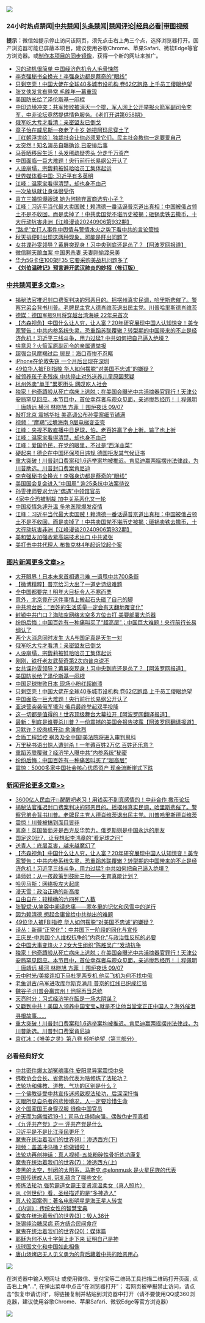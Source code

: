 ![](https://raw.githubusercontent.com/jsvpn/jsproxy/dev/64photo/fqnews-qr.jpg)

<div id="tt">
<h3>24小时热点禁闻|<a href="#%E4%B8%AD%E5%85%B1%E7%A6%81%E9%97%BB%E6%9B%B4%E5%A4%9A%E6%96%87%E7%AB%A0">中共禁闻</a>|<a href="#%E5%9B%BE%E7%89%87%E6%96%B0%E9%97%BB%E6%9B%B4%E5%A4%9A%E6%96%87%E7%AB%A0">头条禁闻</a>|<a href="#%E6%96%B0%E9%97%BB%E8%AF%84%E8%AE%BA%E6%9B%B4%E5%A4%9A%E6%96%87%E7%AB%A0">禁闻评论|<a href="#%E5%BF%85%E7%9C%8B%E7%BB%8F%E5%85%B8%E5%A5%BD%E6%96%87">经典必看</a>|<a href="https://696153.xyz/3" target="_blank">带图视频</a></h3>
<div><b>提示：</b>微信如提示停止访问该网页，须先点击右上角三个点，选择浏览器打开。国产浏览器可能已屏蔽本项目，建议使用谷歌Chrome、苹果Safari、微软Edge等官方浏览器。或<a href="%E5%88%B6%E4%BD%9Cgit%E7%A6%81%E9%97%BB%E9%95%9C%E5%83%8F.md">制作本项目的同步镜像</a>，获得一个新的网址来推广。</div>
<ul>

<li><a href="/finance/20240907/2085341.md">习的动机很简单 中国经济危机令人毛骨悚然</a></li>
<li><a href="/cbnews/20240907/2085413.md">李克强秘书全换光！李强身边都是蔡奇的“眼线”</a></li>
<li><a href="/topimagenews/20240907/2085293.md">只剩空壳！中国大佬在全球40多城市设机构 卷62亿跑路 上千员工傻眼绝望</a></li>
<li><a href="/baitai/20240907/2085420.md">张又侠发言有异常 毛晚年一幕重现</a></li>
<li><a href="/topimagenews/20240907/2085401.md">美国防长给了泽伦斯基一闷棍</a></li>
<li><a href="/sohnews/20240907/2085362.md">中印边境冲突：共军惨败被消灭一个排，军人网上公开举报火箭军副司令李军，中非论坛竟然提供情色服务。《老灯开讲第658期》</a></li>
<li><a href="/topimagenews/20240907/2085469.md">俄军吃大亏才看清：亲密盟友已倒戈</a></li>
<li><a href="/yule/20240907/2085403.md">章子怡在威尼斯一夜老了十岁 她把阿玛尼穿土了</a></li>
<li><a href="/cbnews/20240907/2085327.md">〖红朝浮世绘〗独裁社会让你必须爱它们，民主社会教你一定要爱自己</a></li>
<li><a href="/yule/20240908/2085515.md">太突然！知名演员自曝确诊 已安排后事</a></li>
<li><a href="/yule/20240908/2085506.md">马蓉晒移民生活！头发稀疏疑秃头 分走千万资产</a></li>
<li><a href="/topimagenews/20240907/2085291.md">中国面临一巨大难题！央行前行长易纲公开认了</a></li>
<li><a href="/topimagenews/20240907/2085468.md">人设崩塌，宗馥莉被娃哈哈员工集体起诉</a></li>
<li><a href="/headline/20240907/2085404.md">世界媒体看中国: 习近平有多英明</a></li>
<li><a href="/cbnews/20240908/2085494.md">江峰：温家宝看得清楚，却也身不由己</a></li>
<li><a href="/baitai/20240907/2085389.md">一次放纵就让身体很受伤</a></li>
<li><a href="/yule/20240908/2085507.md">袁立三婚惊爆眼球 她为何抛弃富商选穷小子？</a></li>
<li><a href="/cbnews/20240907/2085338.md">江峰：习近平当代最大卖国贼！赖清德一番话逼普京道出真相：中国被俄占领土不是不收回，而是卖掉了！中共卖国党不堪历史被揭；砸锅卖铁去撒币，十大行动坑害非洲【江峰漫谈20240906第932期】</a></li>
<li><a href="/renquan/20240907/2085370.md">“路虎”女打人事件中舆情与警情水火之势下看中共的言论管控</a></li>
<li><a href="/baitai/20240907/2085386.md">秋天排便时出现这两种现象，可能是肝出问题了</a></li>
<li><a href="/topimagenews/20240907/2085457.md">女共谍孙雯领导？黄屏突现身！习中央到底还是怂了？【阿波罗网报道】</a></li>
<li><a href="/cnnews/20240907/2085472.md">微信聊天酿血案 中国男杀妻 夫妻刚偷渡来美</a></li>
<li><a href="/cbnews/20240907/2085314.md">华为5G卡住100架F35 它要采购美战机问题多了</a></li>
<li><b><a href="/comments/20200207/1272816.md" target="_blank">《刘伯温碑记》预言避开武汉肺炎的妙招（修订版）</a></b></li>
</ul>
</div>

<div class="catlist">
<h3><a href="/cbnews/" target="_blank">中共禁闻</a><span><a href="/cbnews/" target="_blank" rel="nofollow">更多文章>></a></span></h3>
<ul>
<li><a href="/comments/20240908/2085621.md" target="_blank">揭秘法官推迟封口费案判决的邪恶目的。摇摆州真实民调，哈里斯悲催了。警察兄弟会背书川普。老牌民主党人德肖维茨退出民主党。川普哈里斯德肖维茨</a></li>
<li><a href="/cbnews/20240908/2085609.md" target="_blank">德媒：德国军舰9月将穿越台湾海峡 22年来首次</a></li>
<li><a href="/comments/20240908/2085607.md" target="_blank">【杰森视角】中国什么让人穷，让人富？20年研究展现中国人认知惊变！美专家警告：中共内参系统失灵，恐重蹈苏联覆辙？转型期的中国带来的不止是经济危机！习近平三线斗争，用力过猛? 中共如何把自己逼入绝境？</a></li>
<li><a href="/cbnews/20240908/2085582.md" target="_blank">啥意思？火箭军原副司令的亲属遭举报</a></li>
<li><a href="/cbnews/20240908/2085581.md" target="_blank">超强台风摩羯过后 居民：海口市惨不忍睹</a></li>
<li><a href="/cbnews/20240908/2085580.md" target="_blank">iPhone在伦敦失窃 一个月后出现在深圳</a></li>
<li><a href="/comments/20240908/2085575.md" target="_blank">49位华人被FBI指控 华人如何摆脱“对美国不忠诚”的嫌疑？</a></li>
<li><a href="/cbnews/20240908/2085562.md" target="_blank">被领养孩子多残疾 中共停止对外送养儿童原因惹疑</a></li>
<li><a href="/cbnews/20240908/2085561.md" target="_blank">杭州外卖“单王”累死街头 网叹吃人社会</a></li>
<li><a href="/comments/20240908/2085558.md" target="_blank">独家！他奇蹟般从死亡病床上逃脱；在美国会曝光中共活摘器官罪行！天津公安局罕见回应。本节目中，首位幸存者与观众见面，亲述惨烈经历！｜程佩明 ｜唐靖远 横河 林晓旭 方菲 ｜围炉夜话 09/07</a></li>
<li><a href="/cbnews/20240908/2085546.md" target="_blank">敲打北京 震撼华社 美高调公布孙雯案细节铺满</a></li>
<li><a href="/cbnews/20240908/2085545.md" target="_blank">视频：“摩羯”过境海南 9层电梯变空壳</a></li>
<li><a href="/cbnews/20240908/2085495.md" target="_blank">江峰：央视不敢直播中日足球，怕，老百姓赢了会上街，输了也上街</a></li>
<li><a href="/cbnews/20240908/2085494.md" target="_blank">江峰：温家宝看得清楚，却也身不由己</a></li>
<li><a href="/cbnews/20240908/2085493.md" target="_blank">江峰：爱国侨民，在党的眼里，不过是“西洋韭菜”</a></li>
<li><a href="/cbnews/20240907/2085470.md" target="_blank">硬起来！德企在中国环保项目违规 德国拒发其气候证书</a></li>
<li><a href="/comments/20240907/2085434.md" target="_blank">重大突破！川普封口费案和1.6选举案均被推迟。肯尼迪赢两摇摆州法律战，为川普助选。川普封口费案肯尼迪</a></li>
<li><a href="/cbnews/20240907/2085413.md" target="_blank">李克强秘书全换光！李强身边都是蔡奇的“眼线”</a></li>
<li><a href="/cbnews/20240907/2085352.md" target="_blank">美国国会复会进入“中国周” 逾25条抗中法案待议</a></li>
<li><a href="/cbnews/20240907/2085351.md" target="_blank">孙雯律师要求允许“偶遇”中领馆官员</a></li>
<li><a href="/cbnews/20240907/2085340.md" target="_blank">4家中企恐被制裁 加中关系恶化又一轮</a></li>
<li><a href="/cbnews/20240907/2085339.md" target="_blank">中国疫情急遽升温 多地医院爆发疫情</a></li>
<li><a href="/cbnews/20240907/2085338.md" target="_blank">江峰：习近平当代最大卖国贼！赖清德一番话逼普京道出真相：中国被俄占领土不是不收回，而是卖掉了！中共卖国党不堪历史被揭；砸锅卖铁去撒币，十大行动坑害非洲【江峰漫谈20240906第932期】</a></li>
<li><a href="/cbnews/20240907/2085333.md" target="_blank">美和盟友加强收紧高端技术出口 中共紧张</a></li>
<li><a href="/cbnews/20240907/2085332.md" target="_blank">美打击中共代理人 布鲁克林4年起诉12起个案</a></li>

</ul>
</div>
<div class="catlist">
<h3><a href="/topimagenews/" target="_blank">图片新闻</a><span><a href="/topimagenews/" target="_blank" rel="nofollow">更多文章>></a></span></h3>
<ul>
<li><a href="/topimagenews/20240908/2085633.md" target="_blank">大开眼界！日本未来首相遭刁难 一语甩中共700条街</a></li>
<li><a href="/topimagenews/20240908/2085632.md" target="_blank">【微博精粹】普京给习大出了一道史诗级难题</a></li>
<li><a href="/topimagenews/20240908/2085631.md" target="_blank">全中国都要完！明年大目标令人不寒而栗</a></li>
<li><a href="/topimagenews/20240908/2085608.md" target="_blank">意外，北京竟在这件事情上搬起石头砸了自己的脚</a></li>
<li><a href="/topimagenews/20240908/2085579.md" target="_blank">中共垮台后：&#8221;百姓的生活质量一定会有天翻地覆变化”</a></li>
<li><a href="/topimagenews/20240908/2085560.md" target="_blank">封锁中共门口？海陆空网络太空多方位击打 美要部署大杀器</a></li>
<li><a href="/topimagenews/20240908/2085532.md" target="_blank">纷纷后悔：中国百姓有一种痛叫买了“超高层”；中国巨大难题！央行前行长易纲认了</a></li>
<li><a href="/topimagenews/20240908/2085531.md" target="_blank">两个大消息同时发生 大A与国足真是天生一对</a></li>
<li><a href="/topimagenews/20240907/2085469.md" target="_blank">俄军吃大亏才看清：亲密盟友已倒戈</a></li>
<li><a href="/topimagenews/20240907/2085468.md" target="_blank">人设崩塌，宗馥莉被娃哈哈员工集体起诉</a></li>
<li><a href="/topimagenews/20240907/2085458.md" target="_blank">刚刚，铁杆老友武契奇第2次向普京说不</a></li>
<li><a href="/topimagenews/20240907/2085457.md" target="_blank">女共谍孙雯领导？黄屏突现身！习中央到底还是怂了？【阿波罗网报道】</a></li>
<li><a href="/topimagenews/20240907/2085401.md" target="_blank">美国防长给了泽伦斯基一闷棍</a></li>
<li><a href="/topimagenews/20240907/2085400.md" target="_blank">中国足球惨败日本 现场小粉红超崩溃</a></li>
<li><a href="/topimagenews/20240907/2085293.md" target="_blank">只剩空壳！中国大佬在全球40多城市设机构 卷62亿跑路 上千员工傻眼绝望</a></li>
<li><a href="/topimagenews/20240907/2085291.md" target="_blank">中国面临一巨大难题！央行前行长易纲公开认了</a></li>
<li><a href="/topimagenews/20240907/2085290.md" target="_blank">亚速营突袭俄军壕沟 俄兵最终举起双手投降</a></li>
<li><a href="/topimagenews/20240907/2085276.md" target="_blank">这一切都是值得的！世界顶级舞台大幕拉开【阿波罗网翻译报道】</a></li>
<li><a href="/topimagenews/20240907/2085275.md" target="_blank">最新：到底是谁要杀川普？一份震撼的美国会报告披露【阿波罗网翻译报道】</a></li>
<li><a href="/topimagenews/20240907/2085246.md" target="_blank">习默许？绞肉机开动 愈演愈烈</a></li>
<li><a href="/topimagenews/20240907/2085245.md" target="_blank">金盾工程监控 祸及及全中国!美法院将进入审判思科</a></li>
<li><a href="/topimagenews/20240907/2085244.md" target="_blank">万里秘书语出惊人遭封杀！一年薅百姓2万亿 百姓还乐意？</a></li>
<li><a href="/topimagenews/20240907/2085212.md" target="_blank">重蹈苏联覆辙？经济学人曝中共“内参系统”秘密</a></li>
<li><a href="/topimagenews/20240907/2085211.md" target="_blank">纷纷后悔：中国百姓有一种痛苦叫买了“超高层”</a></li>
<li><a href="/topimagenews/20240907/2085210.md" target="_blank">震惊：5000多家中国社会核心优质资产 现金流断崖式下跌</a></li>

</ul>
</div>
<div class="catlist">
<h3><a href="/comments/" target="_blank">新闻评论</a><span><a href="/comments/" target="_blank" rel="nofollow">更多文章>></a></span></h3>
<ul>
<li><a href="/comments/20240908/2085630.md" target="_blank">3600亿人民血汗💥醒醒吧老习！用钱买不到真感情的！中非合作 撒币论坛</a></li>
<li><a href="/comments/20240908/2085621.md" target="_blank">揭秘法官推迟封口费案判决的邪恶目的。摇摆州真实民调，哈里斯悲催了。警察兄弟会背书川普。老牌民主党人德肖维茨退出民主党。川普哈里斯德肖维茨</a></li>
<li><a href="/comments/20240908/2085614.md" target="_blank">震惊！川普被搞到面目皆非</a></li>
<li><a href="/comments/20240908/2085613.md" target="_blank">离奇！英国葡萄牙是西方反华势力，俄罗斯则是中国永远的朋友</a></li>
<li><a href="/comments/20240908/2085612.md" target="_blank">国足这0比7，让我想起李鸿章的“看足球之问”</a></li>
<li><a href="/comments/20240908/2085611.md" target="_blank">送青人：底层互害，越来越魔幻了</a></li>
<li><a href="/comments/20240908/2085607.md" target="_blank">【杰森视角】中国什么让人穷，让人富？20年研究展现中国人认知惊变！美专家警告：中共内参系统失灵，恐重蹈苏联覆辙？转型期的中国带来的不止是经济危机！习近平三线斗争，用力过猛? 中共如何把自己逼入绝境？</a></li>
<li><a href="/comments/20240908/2085591.md" target="_blank">译师姐：从一孩政策到鼓励三胎——生育真能计划？</a></li>
<li><a href="/comments/20240908/2085590.md" target="_blank">哈贝马斯：网络极左大起底</a></li>
<li><a href="/comments/20240908/2085589.md" target="_blank">漫天雪：政治正确的新高度</a></li>
<li><a href="/comments/20240908/2085588.md" target="_blank">自由自在：较精确的六四死亡人数</a></li>
<li><a href="/comments/20240908/2085587.md" target="_blank">张智斌:从笑容中阅读悲痛——寒冬里的记忆和风雪中的逆行</a></li>
<li><a href="/comments/20240908/2085586.md" target="_blank">因为赖清德 想起金庸曾给中共抛出的难题</a></li>
<li><a href="/comments/20240908/2085575.md" target="_blank">49位华人被FBI指控 华人如何摆脱“对美国不忠诚”的嫌疑？</a></li>
<li><a href="/comments/20240908/2085569.md" target="_blank">译丛：新疆“正常化”：中共国下一阶段的同化与宣传</a></li>
<li><a href="/comments/20240908/2085568.md" target="_blank">王庆民-中共国个人维权抗争的“内卷化”与政治性反抗的必要</a></li>
<li><a href="/comments/20240908/2085567.md" target="_blank">全中国大事变烽火？2女大生组织“陈胜吴广”发动抗争</a></li>
<li><a href="/comments/20240908/2085558.md" target="_blank">独家！他奇蹟般从死亡病床上逃脱；在美国会曝光中共活摘器官罪行！天津公安局罕见回应。本节目中，首位幸存者与观众见面，亲述惨烈经历！｜程佩明 ｜唐靖远 横河 林晓旭 方菲 ｜围炉夜话 09/07</a></li>
<li><a href="/comments/20240908/2085550.md" target="_blank">云中时光/美接连扣下马杜罗两专机 他买飞机为何不找中俄</a></li>
<li><a href="/comments/20240908/2085549.md" target="_blank">老鱼讲古/乌军进攻库尔斯克满月 普京的红线已织成红毯</a></li>
<li><a href="/comments/20240908/2085537.md" target="_blank">魏谷子:川普会赢宾州！他将再当总统</a></li>
<li><a href="/comments/20240908/2085484.md" target="_blank">天亮时分：习式经济学在酝是一场大阴谋？</a></li>
<li><a href="/comments/20240908/2085483.md" target="_blank">又戳到中共！美国人领养中国宝宝🚼就是不让他当堂堂正正中国人？海外催泪寻根故事……</a></li>
<li><a href="/comments/20240907/2085434.md" target="_blank">重大突破！川普封口费案和1.6选举案均被推迟。肯尼迪赢两摇摆州法律战，为川普助选。川普封口费案肯尼迪</a></li>
<li><a href="/comments/20240907/2085396.md" target="_blank">袁红冰：《唯美之灵》第八卷 倾听绝望（第三部分）</a></li>

</ul>
</div>

<div class="catlist">
<h3>必看经典好文</h3>
<ul>
<li><a href="/ccpdope/20220806/1768044.md" target="_blank">中共密件爆太湖冤魂事件 安阳灵异案震惊中央</a></li>
<li><a href="/sohnews/20150109/351438.md" target="_blank">佛教协会会长、省佛协代表为啥修炼了法轮功？</a></li>
<li><a href="/comments/20220329/1711172.md" target="_blank">法轮功和佛教、道教、气功的区别是什么？</a></li>
<li><a href="/bannedvideo/20210124/1473946.md" target="_blank">一个佛教徒受中共宣传迷惑敌视法轮功，后深深忏悔</a></li>
<li><a href="/comments/20240813/2074068.md" target="_blank">天眼所见自杀者的悲惨境况，人一定要珍惜生命</a></li>
<li><a href="/comments/20220611/1744476.md" target="_blank">这个国家国王身穿汉服 很像中国官员</a></li>
<li><a href="/tculture/20190304/1091072.md" target="_blank">逆天而为痛悔迟19-1：司马立场倾向强，偶做伪史歪真相</a></li>
<li><a href="/bookonline/20131116/201056.md" target="_blank">《九评共产党》之一 评共产党是什么</a></li>
<li><a href="/comments/20220703/1753426.md" target="_blank">习近平是不是比江泽民更坏？</a></li>
<li><a href="/topimagenews/20180527/948714.md" target="_blank">魔鬼在统治着我们的世界(8)：渗透西方(下)</a></li>
<li><a href="/comments/20210711/1572499.md" target="_blank">视频：盖盖冲马桶？你做错啦！</a></li>
<li><a href="/comments/20190516/1128964.md" target="_blank">法轮功再创神话：真人视频-五处粉碎性骨折炼功康复</a></li>
<li><a href="/topimagenews/20180527/948369.md" target="_blank">魔鬼在统治着我们的世界(7)：渗透西方(上)</a></li>
<li><a href="/cbnews/20211017/1639766.md" target="_blank">漆黑的太空，封闭的太阳系，马斯克 @elonmusk 是火星民族的代表</a></li>
<li><a href="/bannedvideo/20211002/1631942.md" target="_blank">中国传统成人礼 冠礼蕴含了哪些文化</a></li>
<li><a href="/cbnews/20211127/1658400.md" target="_blank">修炼法轮功 强势霸道女霸王变贤淑温柔女（真人照片）</a></li>
<li><a href="/comments/20210223/1492392.md" target="_blank">从《创世纪》看，圣经描述的是“多神造人”</a></li>
<li><a href="/comments/20200523/1332915.md" target="_blank">真人轮回案例：著名电影明星是海王星人转世</a></li>
<li><a href="/comments/20231222/1977665.md" target="_blank">《内训》：传统女性的智慧宝典</a></li>
<li><a href="/topimagenews/20180521/945342.md" target="_blank">魔鬼在统治着我们的世界(3)：毁人36计</a></li>
<li><a href="/comments/20230430/1878187.md" target="_blank">张锡纯治糖尿病 药方结合民间食疗</a></li>
<li><a href="/comments/20180725/976787.md" target="_blank">魔鬼在统治着我们的世界(20)：媒体篇</a></li>
<li><a href="/ccpdope/20190803/1168965.md" target="_blank">耶稣为何不从十字架上走下来 证明自己是神</a></li>
<li><a href="/bannedvideo/20220411/1717515.md" target="_blank">琉球国文化和中国如此相像</a></li>
<li><a href="/cbnews/20220615/1745823.md" target="_blank">唐山烧烤店无人见义勇为的背后藏着中共的险恶用心</a></li>

</ul>
</div>

![](https://raw.githubusercontent.com/jsvpn/jsproxy/dev/64photo/fqnews-qr.jpg)

在浏览器中输入短网址 或使用微信、支付宝等二维码工具扫描二维码打开页面, 点击右上角"...", 在弹出菜单中点击“在浏览器打开”； 若网页被举报禁止访问，请点击“恢复申请访问”，将链接复制并粘贴到浏览器中打开（请不要使用QQ或360浏览器，建议使用谷歌Chrome、苹果Safari、微软Edge等官方浏览器）

![](https://raw.githubusercontent.com/jsvpn/jsproxy/dev/64photo/wx.jpg)